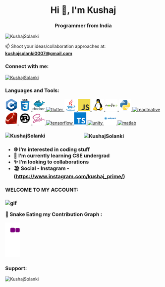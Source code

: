  <h1 align="center">Hi 👋, I'm Kushaj</h1>
 <h3 align="center">Programmer from  India</h3>
  
 <p align="left"> <img src="https://komarev.com/ghpvc/?username=KushajSolanki&label=Profile views&color=0e75b6&style=flat" alt="KushajSolanki" /> </p>

📫 Shoot your ideas/collaboration approaches at:  **kushajsolanki0007@gmail.com**

 <h3 align="left">Connect with me:</h3>
  <p align="left">

</p>
<p align="left">
<a href="https://www.instagram.com/kushaj_prime/" target="blank"><img align="center" src="https://raw.githubusercontent.com/rahuldkjain/github-profile-readme-generator/master/src/images/icons/Social/instagram.svg" alt="KushajSolanki" height="30" width="40" /></a>
<h3 align="left">Languages and Tools:</h3>
<p align="left">  <img src="https://raw.githubusercontent.com/devicons/devicon/master/icons/cplusplus/cplusplus-original.svg" alt="cplusplus" width="40" height="40"/> </a> <a href="https://www.w3schools.com/cs/" target="_blank" rel="noreferrer">  </a> <a href="https://www.w3schools.com/css/" target="_blank" rel="noreferrer"> <img src="https://raw.githubusercontent.com/devicons/devicon/master/icons/css3/css3-original-wordmark.svg" alt="css3" width="40" height="40"/> </a>  <a href="https://www.docker.com/" target="_blank" rel="noreferrer"> <img src="https://raw.githubusercontent.com/devicons/devicon/master/icons/docker/docker-original-wordmark.svg" alt="docker" width="40" height="40"/> </a>  <a href="https://flutter.dev" target="_blank" rel="noreferrer"> <img src="https://www.vectorlogo.zone/logos/flutterio/flutterio-icon.svg" alt="flutter" width="40" height="40"/> </a>  <a href="https://www.java.com" target="_blank" rel="noreferrer"> <img src="https://raw.githubusercontent.com/devicons/devicon/master/icons/java/java-original.svg" alt="java" width="40" height="40"/> </a> <a href="https://developer.mozilla.org/en-US/docs/Web/JavaScript" target="_blank" rel="noreferrer"> <img src="https://raw.githubusercontent.com/devicons/devicon/master/icons/javascript/javascript-original.svg" alt="javascript" width="40" height="40"/> </a>  <a href="https://www.linux.org/" target="_blank" rel="noreferrer"> <img src="https://raw.githubusercontent.com/devicons/devicon/master/icons/linux/linux-original.svg" alt="linux" width="40" height="40"/> </a>  <a href="https://nodejs.org" target="_blank" rel="noreferrer"> <img src="https://raw.githubusercontent.com/devicons/devicon/master/icons/nodejs/nodejs-original-wordmark.svg" alt="nodejs" width="40" height="40"/> </a>   <a href="https://www.python.org" target="_blank" rel="noreferrer"> <img src="https://raw.githubusercontent.com/devicons/devicon/master/icons/python/python-original.svg" alt="python" width="40" height="40"/> </a>   <a href="https://reactnative.dev/" target="_blank" rel="noreferrer"> <img src="https://reactnative.dev/img/header_logo.svg" alt="reactnative" width="40" height="40"/> </a> <a href="https://www.ruby-lang.org/en/" target="_blank" rel="noreferrer"> <img src="https://raw.githubusercontent.com/devicons/devicon/master/icons/ruby/ruby-original.svg" alt="ruby" width="40" height="40"/> </a> <a href="https://www.rust-lang.org" target="_blank" rel="noreferrer"> <img src="https://raw.githubusercontent.com/devicons/devicon/master/icons/rust/rust-plain.svg" alt="rust" width="40" height="40"/> </a> <a href="https://sass-lang.com" target="_blank" rel="noreferrer"> <img src="https://raw.githubusercontent.com/devicons/devicon/master/icons/sass/sass-original.svg" alt="sass" width="40" height="40"/> </a>  <a href="https://www.tensorflow.org" target="_blank" rel="noreferrer"> <img src="https://www.vectorlogo.zone/logos/tensorflow/tensorflow-icon.svg" alt="tensorflow" width="40" height="40"/> </a> <a href="https://www.typescriptlang.org/" target="_blank" rel="noreferrer"> <img src="https://raw.githubusercontent.com/devicons/devicon/master/icons/typescript/typescript-original.svg" alt="typescript" width="40" height="40"/> </a> <a href="https://unity.com/" target="_blank" rel="noreferrer"> <img src="https://www.vectorlogo.zone/logos/unity3d/unity3d-icon.svg" alt="unity" width="40" height="40"/> </a> <a href="https://webpack.js.org" target="_blank" rel="noreferrer"> <img src="https://raw.githubusercontent.com/devicons/devicon/d00d0969292a6569d45b06d3f350f463a0107b0d/icons/webpack/webpack-original-wordmark.svg" alt="webpack" width="40" height="40"/> </a> <a href="https://www.mathworks.com/" target="_blank" rel="noreferrer"> <img src="https://upload.wikimedia.org/wikipedia/commons/2/21/Matlab_Logo.png" alt="matlab" width="40" height="40"/> </a>  </p>

<h3 align="center"><p><img align="left" src="https://github-readme-stats.vercel.app/api/top-langs?username=KushajSolanki&show_icons=true&locale=en&layout=compact" alt="KushajSolanki" /></p><h3>


<h3 align="center"><p>&nbsp;<img align="center" src="https://github-readme-stats.vercel.app/api?username=KushajSolanki&show_icons=true&locale=en" alt="KushajSolanki" /></p><h3>

- 🌐 I’m interested in coding stuff
- 🌱 I’m currently learning CSE undergrad
- ✨ I’m looking to collaborations 
- 🏖️ Social - Instagram - (https://www.instagram.com/kushaj_prime/)
 
<!---
KushajSolanki/KushajSolanki is a ✨ special ✨ repository because its `README.md` (this file) appears on your GitHub profile.
You can click the Preview link to take a look at your changes.
--->
<h3 align="centre">WELCOME TO MY ACCOUNT:<h3>

   ![gif](https://media.giphy.com/media/RbDKaczqWovIugyJmW/giphy.gif)

🦖 Snake Eating my Contribution Graph :

![snake gif](https://github.com/KushajSolanki/KushajSolanki/blob/output/github-contribution-grid-snake.gif)

<h3 align="left">Support:</h3>
<p><a href="https://www.buymeacoffee.com/swarnlata"> <img align="left" src="https://cdn.buymeacoffee.com/buttons/v2/default-yellow.png" height="50" width="210" alt="KushajSolanki" /></a></p><br><br>
